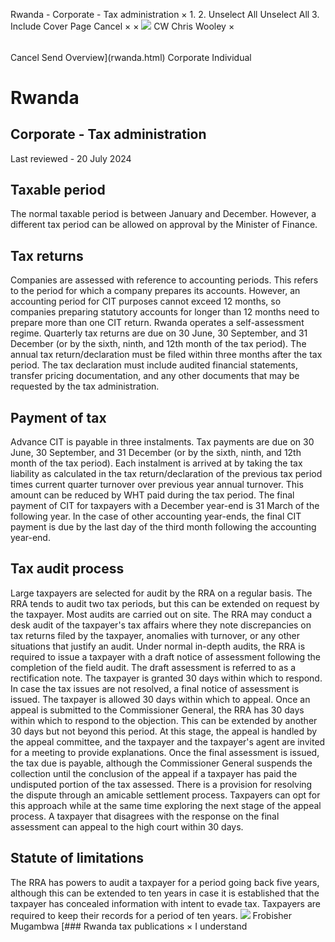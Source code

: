 Rwanda - Corporate - Tax administration
×
1.
2.
Unselect All
Unselect All
3.
Include Cover Page
Cancel
×
×
![](-/media/world-wide-tax-summaries/attachments/global---chris-wooley.ashx%3Frev=ac5e5f3223b34096b1afc2a6009c7320&revision=ac5e5f32-23b3-4096-b1af-c2a6009c7320&hash=859B7ADC84DC2CBEC9760E9E6EE7DE6D0A8BFCDF)
CW
Chris Wooley
×
######
Cancel
Send
Overview](rwanda.html)
Corporate
Individual
# Rwanda
## Corporate - Tax administration
Last reviewed - 20 July 2024
## Taxable period
The normal taxable period is between January and December. However, a different tax period can be allowed on approval by the Minister of Finance.
## Tax returns
Companies are assessed with reference to accounting periods. This refers to the period for which a company prepares its accounts. However, an accounting period for CIT purposes cannot exceed 12 months, so companies preparing statutory accounts for longer than 12 months need to prepare more than one CIT return.
Rwanda operates a self-assessment regime. Quarterly tax returns are due on 30 June, 30 September, and 31 December (or by the sixth, ninth, and 12th month of the tax period). The annual tax return/declaration must be filed within three months after the tax period. The tax declaration must include audited financial statements, transfer pricing documentation, and any other documents that may be requested by the tax administration.
## Payment of tax
Advance CIT is payable in three instalments. Tax payments are due on 30 June, 30 September, and 31 December (or by the sixth, ninth, and 12th month of the tax period). Each instalment is arrived at by taking the tax liability as calculated in the tax return/declaration of the previous tax period times current quarter turnover over previous year annual turnover. This amount can be reduced by WHT paid during the tax period. The final payment of CIT for taxpayers with a December year-end is 31 March of the following year. In the case of other accounting year-ends, the final CIT payment is due by the last day of the third month following the accounting year-end.
## Tax audit process
Large taxpayers are selected for audit by the RRA on a regular basis. The RRA tends to audit two tax periods, but this can be extended on request by the taxpayer. Most audits are carried out on site. The RRA may conduct a desk audit of the taxpayer's tax affairs where they note discrepancies on tax returns filed by the taxpayer, anomalies with turnover, or any other situations that justify an audit.
Under normal in-depth audits, the RRA is required to issue a taxpayer with a draft notice of assessment following the completion of the field audit. The draft assessment is referred to as a rectification note. The taxpayer is granted 30 days within which to respond. In case the tax issues are not resolved, a final notice of assessment is issued. The taxpayer is allowed 30 days within which to appeal. Once an appeal is submitted to the Commissioner General, the RRA has 30 days within which to respond to the objection. This can be extended by another 30 days but not beyond this period. At this stage, the appeal is handled by the appeal committee, and the taxpayer and the taxpayer's agent are invited for a meeting to provide explanations.
Once the final assessment is issued, the tax due is payable, although the Commissioner General suspends the collection until the conclusion of the appeal if a taxpayer has paid the undisputed portion of the tax assessed.
There is a provision for resolving the dispute through an amicable settlement process. Taxpayers can opt for this approach while at the same time exploring the next stage of the appeal process.
A taxpayer that disagrees with the response on the final assessment can appeal to the high court within 30 days.
## Statute of limitations
The RRA has powers to audit a taxpayer for a period going back five years, although this can be extended to ten years in case it is established that the taxpayer has concealed information with intent to evade tax. Taxpayers are required to keep their records for a period of ten years.
![](-/media/world-wide-tax-summaries/rwandafrobisher-mugambwadsc6150-1jpg20210301043541008.ashx%3Frev=71f5cf56b4d447588b5ee3e1389f56e7&revision=71f5cf56-b4d4-4758-8b5e-e3e1389f56e7&hash=B8A61BAB0A0E092B4745D9ED4D3AED92409CE743)
Frobisher Mugambwa
[### Rwanda tax publications
×
I understand